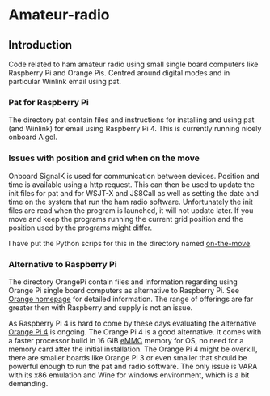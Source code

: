# Amateur-radio
## Introduction
Code related to ham amateur radio using small single board computers
like Raspberry Pi and Orange Pis. Centred around digital modes and in
particular Winlink email using pat.

### Pat for Raspberry Pi
The directory pat contain files and instructions for installing and using pat 
(and Winlink) for email using Raspberry Pi 4. This is currently running nicely 
onboard Algol. 

### Issues with position and grid when on the move
Onboard SignalK is used for communication between devices. Position and time is 
available using a http request. This can then be used to update the init files for 
pat and for WSJT-X and JS8Call as well as setting the date and time on the system 
that run the ham radio software. Unfortunately the init files are read when
the program is launched, it will not update later. If you move and keep the programs
running the current grid position and the position used by the programs might differ.

I have put the Python scrips for this in the directory named 
[on-the-move](https://github.com/olewsaa/amateur-radio/blob/main/on-the-move).


### Alternative to Raspberry Pi 
The directory OrangePi contain files and information regarding 
using Orange Pi single board computers as alternative to Raspberry Pi.
See [Orange homepage](http://www.orangepi.org/) for detailed information.
The range of offerings are far greater then with Raspberry and supply is
not an issue. 

As Raspberry Pi 4 is hard to come by these days evaluating the
alternative 
[Orange Pi 4](http://www.orangepi.org/html/hardWare/computerAndMicrocontrollers/details/orange-pi-4-LTS.html) is ongoing. The Orange Pi 4 is a 
good alternative.  It comes with a faster processor build in 16 GiB 
[eMMC](https://en.wikipedia.org/wiki/MultiMediaCard#eMMC) 
memory for OS, no need for a memory card after the initial installation. 
The Orange Pi 4 might be overkill, there are smaller boards like Orange Pi 3 or
even smaller that should be powerful enough to run the pat and radio software. 
The only issue is VARA with its x86 emulation and Wine for windows 
environment, which is a bit demanding. 



